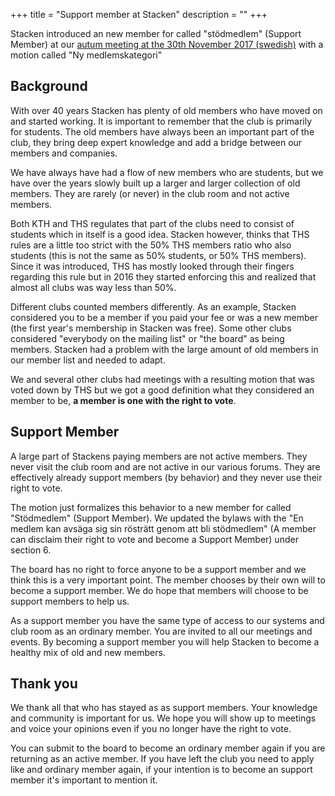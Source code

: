 +++
title = "Support member at Stacken"
description = ""
+++

Stacken introduced an new member for called "stödmedlem" (Support Member) at our [autum meeting at the 30th November 2017 (swedish)](/news/2017/fall-meeting-minutes/) with a motion called "Ny medlemskategori"

## Background

With over 40 years Stacken has plenty of old members who have moved on and started working. It is important to remember that the club is primarily for students. The old members have always been an important part of the club, they bring deep expert knowledge and add a bridge between our members and companies.

We have always have had a flow of new members who are students, but we have over the years slowly built up a larger and larger collection of old members. They are rarely (or never) in the club room and not active members.

Both KTH and THS regulates that part of the clubs need to consist of students which in itself is a good idea. Stacken however, thinks that THS rules are a little too strict with the 50% THS members ratio who also students (this is not the same as 50% students, or 50% THS members). Since it was introduced, THS has mostly looked through their fingers regarding this rule but in 2016 they started enforcing this and realized that almost all clubs was way less than 50%.

Different clubs counted members differently. As an example, Stacken considered you to be a member if you paid your fee or was a new member (the first year's membership in Stacken was free). Some other clubs considered "everybody on the mailing list" or "the board" as being members. Stacken had a problem with the large amount of old members in our member list and needed to adapt.

We and several other clubs had meetings with a resulting motion that was voted down by THS but we got a good definition what they considered an member to be, **a member is one with the right to vote**.

## Support Member

A large part of Stackens paying members are not active members. They never visit the club room and are not active in our various forums. They are effectively already support members (by behavior) and they never use their right to vote.

The motion just formalizes this behavior to a new member for called "Stödmedlem" (Support Member). We updated the bylaws with the "En medlem kan avsäga sig sin rösträtt genom att bli stödmedlem" (A member can disclaim their right to vote and become a Support Member) under section 6.

The board has no right to force anyone to be a support member and we think this is a very important point. The member chooses by their own will to become a support member. We do hope that members will choose to be support members to help us.

As a support member you have the same type of access to our systems and club room as an ordinary member. You are invited to all our meetings and events. By becoming a support member you will help Stacken to become a healthy mix of old and new members.

## Thank you

We thank all that who has stayed as as support members. Your knowledge and community is important for us. We hope you will show up to meetings and voice your opinions even if you no longer have the right to vote.

You can submit to the board to become an ordinary member again if you are returning as an active member. If you have left the club you need to apply like and ordinary member again, if your intention is to become an support member it's important to mention it.
